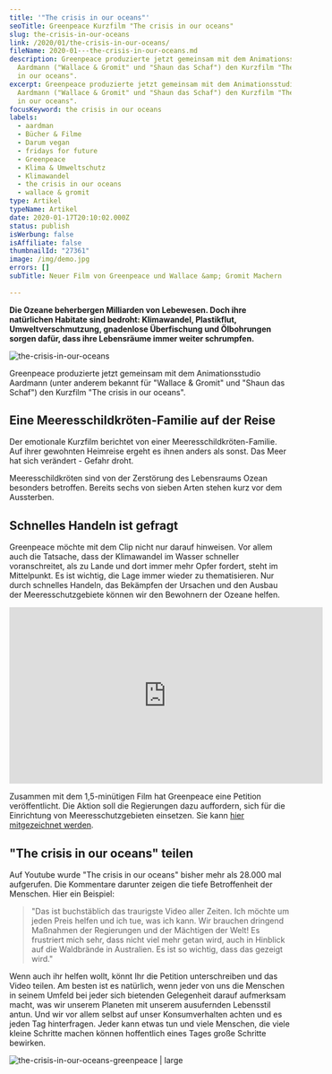```yaml
---
title: '"The crisis in our oceans"'
seoTitle: Greenpeace Kurzfilm "The crisis in our oceans"
slug: the-crisis-in-our-oceans
link: /2020/01/the-crisis-in-our-oceans/
fileName: 2020-01---the-crisis-in-our-oceans.md
description: Greenpeace produzierte jetzt gemeinsam mit dem Animationsstudio
  Aardmann ("Wallace & Gromit" und "Shaun das Schaf") den Kurzfilm "The crisis
  in our oceans".
excerpt: Greenpeace produzierte jetzt gemeinsam mit dem Animationsstudio
  Aardmann ("Wallace & Gromit" und "Shaun das Schaf") den Kurzfilm "The crisis
  in our oceans".
focusKeyword: the crisis in our oceans
labels:
  - aardman
  - Bücher & Filme
  - Darum vegan
  - fridays for future
  - Greenpeace
  - Klima & Umweltschutz
  - Klimawandel
  - the crisis in our oceans
  - wallace & gromit
type: Artikel
typeName: Artikel
date: 2020-01-17T20:10:02.000Z
status: publish
isWerbung: false
isAffiliate: false
thumbnailId: "27361"
image: /img/demo.jpg
errors: []
subTitle: Neuer Film von Greenpeace und Wallace &amp; Gromit Machern
  
---
```


**Die Ozeane beherbergen Milliarden von Lebewesen. Doch ihre natürlichen
Habitate sind bedroht: Klimawandel, Plastikflut, Umweltverschmutzung, gnadenlose
Überfischung und Ölbohrungen sorgen dafür, dass ihre Lebensräume immer weiter
schrumpfen.**

![the-crisis-in-our-oceans](http://cardamonchai.com/wp-content/uploads/2020/01/oceans-1-400x300.jpg)

Greenpeace produzierte jetzt gemeinsam mit dem Animationsstudio Aardmann (unter
anderem bekannt für "Wallace &amp; Gromit" und "Shaun das Schaf") den Kurzfilm
"The crisis in our oceans".

## Eine Meeresschildkröten-Familie auf der Reise

Der emotionale Kurzfilm berichtet von einer Meeresschildkröten-Familie. Auf
ihrer gewohnten Heimreise ergeht es ihnen anders als sonst. Das Meer hat sich
verändert - Gefahr droht.

Meeresschildkröten sind von der Zerstörung des Lebensraums Ozean besonders
betroffen. Bereits sechs von sieben Arten stehen kurz vor dem Aussterben.

## Schnelles Handeln ist gefragt

Greenpeace möchte mit dem Clip nicht nur darauf hinweisen. Vor allem auch die
Tatsache, dass der Klimawandel im Wasser schneller voranschreitet, als zu Lande
und dort immer mehr Opfer fordert, steht im Mittelpunkt. Es ist wichtig, die
Lage immer wieder zu thematisieren. Nur durch schnelles Handeln, das Bekämpfen
der Ursachen und den Ausbau der Meeresschutzgebiete können wir den Bewohnern der
Ozeane helfen.

<iframe src="https://www.youtube.com/embed/cQB4RAZVMf4" width="560" height="315" frameborder="0" allowfullscreen="allowfullscreen"></iframe>

Zusammen mit dem 1,5-minütigen Film hat Greenpeace eine Petition veröffentlicht.
Die Aktion soll die Regierungen dazu auffordern, sich für die Einrichtung von
Meeresschutzgebieten einsetzen. Sie kann
[hier mitgezeichnet werden](https://act.greenpeace.de/turtle-journey).

## "The crisis in our oceans" teilen

Auf Youtube wurde "The crisis in our oceans" bisher mehr als 28.000 mal
aufgerufen. Die Kommentare darunter zeigen die tiefe Betroffenheit der Menschen.
Hier ein Beispiel:

> "Das ist buchstäblich das traurigste Video aller Zeiten. Ich möchte um jeden
> Preis helfen und ich tue, was ich kann. Wir brauchen dringend Maßnahmen der
> Regierungen und der Mächtigen der Welt! Es frustriert mich sehr, dass nicht
> viel mehr getan wird, auch in Hinblick auf die Waldbrände in Australien. Es
> ist so wichtig, dass das gezeigt wird."

Wenn auch ihr helfen wollt, könnt Ihr die Petition unterschreiben und das Video
teilen. Am besten ist es natürlich, wenn jeder von uns die Menschen in seinem
Umfeld bei jeder sich bietenden Gelegenheit darauf aufmerksam macht, was wir
unserem Planeten mit unserem ausufernden Lebensstil antun. Und wir vor allem
selbst auf unser Konsumverhalten achten und es jeden Tag hinterfragen. Jeder
kann etwas tun und viele Menschen, die viele kleine Schritte machen können
hoffentlich eines Tages große Schritte bewirken.

![the-crisis-in-our-oceans-greenpeace | large](http://cardamonchai.com/wp-content/uploads/2020/01/the-crisis-in-our-oceans-greenpeace-2-520x195.jpg)

  